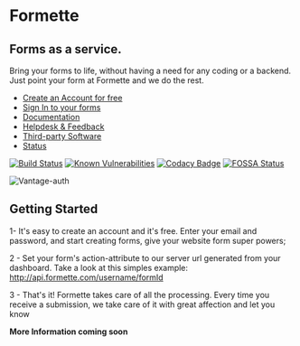 # Formette

## Forms as a service.

Bring your forms to life, without having a need for any coding or a backend. Just point your form at Formette and we do the rest.

- [Create an Account for free](http://bit.ly/formette)
- [Sign In to your forms](http://bit.ly/formetteApp)
- [Documentation](http://bit.ly/formetteDocs)
- [Helpdesk & Feedback](http://bit.ly/formetteFeedback)
- [Third-party Software](http://bit.ly/formettethirdpartysoftware)
- [Status](http://bit.ly/formetteStatus)

[![Build Status](https://travis-ci.org/Formette/App.svg?branch=master)](https://travis-ci.org/Formette/App)
[![Known Vulnerabilities](https://snyk.io/test/github/formette/app/badge.svg)](https://snyk.io/test/github/formette/app)
[![Codacy Badge](https://api.codacy.com/project/badge/Grade/0a495fa08c634e90ac451ff8f3b35cf8)](https://www.codacy.com/app/vacom/App?utm_source=github.com&utm_medium=referral&utm_content=Formette/App&utm_campaign=Badge_Grade)
[![FOSSA Status](https://app.fossa.io/api/projects/git%2Bgithub.com%2FFormette%2FApp.svg?type=shield)](https://app.fossa.io/projects/git%2Bgithub.com%2FFormette%2FApp?ref=badge_shield)

![Vantage-auth](http://i65.tinypic.com/15yt8k1.png)

## Getting Started

1- It's easy to create an account and it's free. Enter your email and password, and start creating forms, give your website form super powers;

2 - Set your form's action-attribute to our server url generated from your dashboard. Take a look at this simples example: http://api.formette.com/username/formId

3 - That's it! Formette takes care of all the processing. Every time you receive a submission, we take care of it with great affection and let you know

**More Information coming soon**
